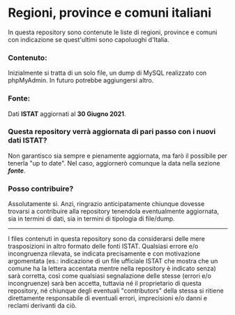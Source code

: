 # Regioni, province e comuni italiani
In questa repository sono contenute le liste di regioni, province e comuni con indicazione se quest'ultimi sono capoluoghi d'Italia.
### Contenuto:
Inizialmente si tratta di un solo file, un dump di MySQL realizzato con phpMyAdmin. In futuro potrebbe aggiungersi altro.
### Fonte:
Dati **ISTAT** aggiornati al **30 Giugno 2021**.
### Questa repository verrà aggiornata di pari passo con i nuovi dati ISTAT?
Non garantisco sia sempre e pienamente aggiornata, ma farò il possibile per tenerla "up to date". Nel caso, aggiornerò comunque la data nella sezione ***fonte***.
### Posso contribuire?
Assolutamente sì. Anzi, ringrazio anticipatamente chiunque dovesse trovarsi a contribuire alla repository tenendola eventualmente aggiornata, sia in termini di dati, sia in termini di tipologia di file/dump.

-----------------------------------
I files contenuti in questa repository sono da considerarsi delle mere trasposizioni in altro formato delle fonti ISTAT. Qualsiasi errore e/o incongruenza rilevata, se indicata precisamente e con motivazione argomentata (es.: indicazione di un file ufficiale ISTAT che mostra che un comune ha la lettera accentata mentre nella repository è indicato senza) sarà corretta, così come qualsiasi segnalazione delle stesse (errori e/o incongruenze) sarà ben accetta, tuttavia né il proprietario di questa repository, né chiunque degli eventuali "contributors" della stessa si ritiene direttamente responsabile di eventuali errori, imprecisioni e/o danni e reclami derivanti da ciò.
